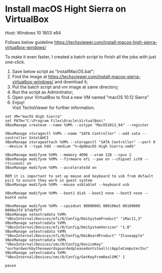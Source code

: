 # Install macOS Hight Sierra on VirtualBox

Host: Windows 10 1803 x64

Follows below guideline
https://techsviewer.com/install-macos-high-sierra-virtualbox-windows/

To make it even faster, I created a batch script to finish all the jobs with just one-click.  
1. Save below script as "InstallMacOS.bat";  
2. Find the image at https://techsviewer.com/install-macos-sierra-virtualbox-windows/ and download it;  
3. Put the batch script and vm image at same directory;  
4. Run the script as Adminitrator;  
5. Open your VirtualBox to find a new VM named "macOS 10.12 Sierra"  
6. Enjoy!  
Visit TechsViewer for further information.

```
set VM="macOS High Sierra"
set PATH="C:\Program Files\Oracle\VirtualBox\"
VBoxManage createvm --name %VM% --ostype "MacOS1013_64" --register

VBoxManage storagectl %VM% --name "SATA Controller" --add sata --controller IntelAHCI
VBoxManage storageattach %VM% --storagectl "SATA Controller" --port 0 --device 0 --type hdd --medium "%~dp0macOS High Sierra.vmdk"

VBoxManage modifyvm %VM% --memory 4096 --vram 128 --cpus 2
VBoxManage modifyvm %VM% --firmware efi --pae on --chipset ich9 --rtcuseutc on 
VBoxManage modifyvm %VM% --accelerate3d on

REM it is important to set up mouse and keyboard to usb from default ps/2 to assure they work in guest system
VBoxManage modifyvm %VM% --mouse usbtablet --keyboard usb

VBoxManage modifyvm %VM% --boot1 disk --boot2 none --boot3 none --boot4 none

VBoxManage modifyvm %VM% --cpuidset 00000001 000106e5 00100800 0098e3fd bfebfbff
VBoxManage setextradata %VM% "VBoxInternal/Devices/efi/0/Config/DmiSystemProduct" "iMac11,3"
VBoxManage setextradata %VM% "VBoxInternal/Devices/efi/0/Config/DmiSystemVersion" "1.0"
VBoxManage setextradata %VM% "VBoxInternal/Devices/efi/0/Config/DmiBoardProduct" "Iloveapple"
VBoxManage setextradata %VM% "VBoxInternal/Devices/smc/0/Config/DeviceKey" "ourhardworkbythesewordsguardedpleasedontsteal(c)AppleComputerInc"
VBoxManage setextradata %VM% "VBoxInternal/Devices/smc/0/Config/GetKeyFromRealSMC" 1

pause
```
